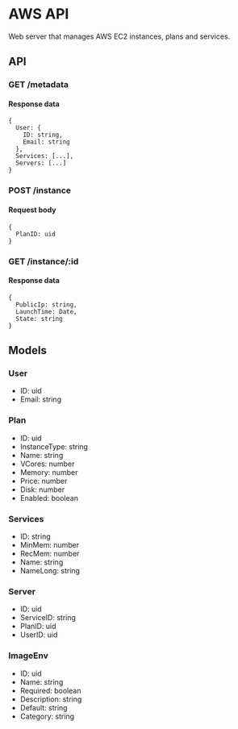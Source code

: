 # AWS API

Web server that manages AWS EC2 instances, plans and services.

## API

### GET /metadata

#### Response data

```
{
  User: {
    ID: string,
    Email: string
  },
  Services: [...],
  Servers: [...]
}
```

### POST /instance

#### Request body

```
{
  PlanID: uid
}
```

### GET /instance/:id

#### Response data

```
{
  PublicIp: string,
  LaunchTime: Date,
  State: string
}
```

## Models

### User

- ID: uid
- Email: string

### Plan

- ID: uid
- InstanceType: string
- Name: string
- VCores: number
- Memory: number
- Price: number
- Disk: number
- Enabled: boolean

### Services

- ID: string
- MinMem: number
- RecMem: number
- Name: string
- NameLong: string

### Server

- ID: uid
- ServiceID: string
- PlanID: uid
- UserID: uid

### ImageEnv

- ID: uid
- Name: string
- Required: boolean
- Description: string
- Default: string
- Category: string
